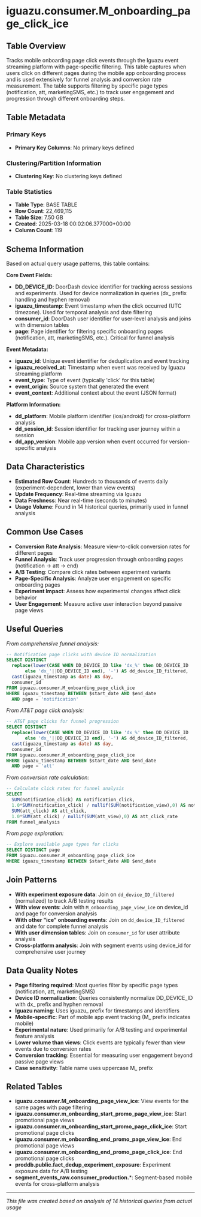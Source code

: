 # iguazu.consumer.M_onboarding_page_click_ice

## Table Overview
Tracks mobile onboarding page click events through the Iguazu event streaming platform with page-specific filtering. This table captures when users click on different pages during the mobile app onboarding process and is used extensively for funnel analysis and conversion rate measurement. The table supports filtering by specific page types (notification, att, marketingSMS, etc.) to track user engagement and progression through different onboarding steps.

## Table Metadata
### Primary Keys
- **Primary Key Columns**: No primary keys defined
### Clustering/Partition Information
- **Clustering Key**: No clustering keys defined
### Table Statistics
- **Table Type**: BASE TABLE
- **Row Count**: 22,469,115
- **Table Size**: 7.50 GB
- **Created**: 2025-03-18 00:02:06.377000+00:00
- **Column Count**: 119

## Schema Information
Based on actual query usage patterns, this table contains:

**Core Event Fields:**
- **DD_DEVICE_ID**: DoorDash device identifier for tracking across sessions and experiments. Used for device normalization in queries (dx_ prefix handling and hyphen removal)
- **iguazu_timestamp**: Event timestamp when the click occurred (UTC timezone). Used for temporal analysis and date filtering
- **consumer_id**: DoorDash user identifier for user-level analysis and joins with dimension tables
- **page**: Page identifier for filtering specific onboarding pages (notification, att, marketingSMS, etc.). Critical for funnel analysis

**Event Metadata:**
- **iguazu_id**: Unique event identifier for deduplication and event tracking
- **iguazu_received_at**: Timestamp when event was received by Iguazu streaming platform
- **event_type**: Type of event (typically 'click' for this table)
- **event_origin**: Source system that generated the event
- **event_context**: Additional context about the event (JSON format)

**Platform Information:**
- **dd_platform**: Mobile platform identifier (ios/android) for cross-platform analysis
- **dd_session_id**: Session identifier for tracking user journey within a session
- **dd_app_version**: Mobile app version when event occurred for version-specific analysis

## Data Characteristics
- **Estimated Row Count**: Hundreds to thousands of events daily (experiment-dependent, lower than view events)
- **Update Frequency**: Real-time streaming via Iguazu
- **Data Freshness**: Near real-time (seconds to minutes)
- **Usage Volume**: Found in 14 historical queries, primarily used in funnel analysis

## Common Use Cases
- **Conversion Rate Analysis**: Measure view-to-click conversion rates for different pages
- **Funnel Analysis**: Track user progression through onboarding pages (notification → att → end)
- **A/B Testing**: Compare click rates between experiment variants
- **Page-Specific Analysis**: Analyze user engagement on specific onboarding pages
- **Experiment Impact**: Assess how experimental changes affect click behavior
- **User Engagement**: Measure active user interaction beyond passive page views

## Useful Queries

*From comprehensive funnel analysis:*
```sql
-- Notification page clicks with device ID normalization
SELECT DISTINCT  
  replace(lower(CASE WHEN DD_DEVICE_ID like 'dx_%' then DD_DEVICE_ID
       else 'dx_'||DD_DEVICE_ID end), '-') AS dd_device_ID_filtered,
  cast(iguazu_timestamp as date) AS day,
  consumer_id
FROM iguazu.consumer.M_onboarding_page_click_ice
WHERE iguazu_timestamp BETWEEN $start_date AND $end_date
  AND page = 'notification'
```

*From AT&T page click analysis:*
```sql
-- AT&T page clicks for funnel progression
SELECT DISTINCT  
  replace(lower(CASE WHEN DD_DEVICE_ID like 'dx_%' then DD_DEVICE_ID
       else 'dx_'||DD_DEVICE_ID end), '-') AS dd_device_ID_filtered,
  cast(iguazu_timestamp as date) AS day,
  consumer_id
FROM iguazu.consumer.M_onboarding_page_click_ice
WHERE iguazu_timestamp BETWEEN $start_date AND $end_date
  AND page = 'att'
```

*From conversion rate calculation:*
```sql
-- Calculate click rates for funnel analysis
SELECT 
  SUM(notification_click) AS notification_click,
  1.0*SUM(notification_click) / nullif(SUM(notification_view),0) AS notification_click_rate,
  SUM(att_click) AS att_click,
  1.0*SUM(att_click) / nullif(SUM(att_view),0) AS att_click_rate
FROM funnel_analysis
```

*From page exploration:*
```sql
-- Explore available page types for clicks
SELECT DISTINCT page
FROM iguazu.consumer.M_onboarding_page_click_ice
WHERE iguazu_timestamp BETWEEN $start_date AND $end_date
```

## Join Patterns
- **With experiment exposure data**: Join on `dd_device_ID_filtered` (normalized) to track A/B testing results
- **With view events**: Join with `M_onboarding_page_view_ice` on device_id and page for conversion analysis
- **With other "ice" onboarding events**: Join on `dd_device_ID_filtered` and date for complete funnel analysis
- **With user dimension tables**: Join on `consumer_id` for user attribute analysis
- **Cross-platform analysis**: Join with segment events using device_id for comprehensive user journey

## Data Quality Notes
- **Page filtering required**: Most queries filter by specific page types (notification, att, marketingSMS)
- **Device ID normalization**: Queries consistently normalize DD_DEVICE_ID with dx_ prefix and hyphen removal
- **Iguazu naming**: Uses iguazu_ prefix for timestamps and identifiers
- **Mobile-specific**: Part of mobile app event tracking (M_ prefix indicates mobile)
- **Experimental nature**: Used primarily for A/B testing and experimental feature analysis
- **Lower volume than views**: Click events are typically fewer than view events due to conversion rates
- **Conversion tracking**: Essential for measuring user engagement beyond passive page views
- **Case sensitivity**: Table name uses uppercase M_ prefix

## Related Tables
- **iguazu.consumer.M_onboarding_page_view_ice**: View events for the same pages with page filtering
- **iguazu.consumer.m_onboarding_start_promo_page_view_ice**: Start promotional page views
- **iguazu.consumer.m_onboarding_start_promo_page_click_ice**: Start promotional page clicks
- **iguazu.consumer.m_onboarding_end_promo_page_view_ice**: End promotional page views
- **iguazu.consumer.m_onboarding_end_promo_page_click_ice**: End promotional page clicks
- **proddb.public.fact_dedup_experiment_exposure**: Experiment exposure data for A/B testing
- **segment_events_raw.consumer_production.***: Segment-based mobile events for cross-platform analysis

---
*This file was created based on analysis of 14 historical queries from actual usage*
